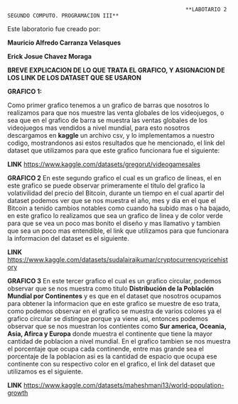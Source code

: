                                                             **LABOTARIO 2 SEGUNDO COMPUTO. PROGRAMACION III**

Este laboratorio fue creado por:

**Mauricio Alfredo Carranza Velasques**

**Erick Josue Chavez Moraga**


**BREVE EXPLICACION DE LO QUE TRATA EL GRAFICO, Y ASIGNACION DE LOS LINK DE LOS DATASET QUE SE USARON**

**GRAFICO 1:**

Como primer grafico tenemos a un grafico de barras que nosotros lo realizamos para que nos muestre las venta globales de los videojuegos, o sea que en el grafico de barra se muestra las ventas globales de los videojuegos mas vendidos a nivel mundial, para esto nosotros descargamos en **kaggle** un archivo csv, y lo implementamos a nuestro codigo, mostrandonos asi estos resultados que he mencionado, el link del dataset que utilizamos para que este grafico funcionara fue el siguiente:

**LINK**
https://www.kaggle.com/datasets/gregorut/videogamesales



**GRAFICO 2**
En este segundo grafico el cual es un grafico de lineas, el en este grafico se puede observar primeramente el titulo del grafico la volativilidad del precio del Bitcoin, durante un tiempo en el cual apartir del dataset podemos ver que se nos muestra el año, mes y dia en el que el Bitcoin a tenido cambios notables como cuando ha subido mas o ha bajado, en este grafico lo realizamos que sea un grafico de linea y de color verde para que se vea un poco mas bonito el diseño y mas llamativo y tambien que sea un poco mas entendible, el link que utilizamos para que funcionara la informacion del dataset es el siguiente.

**LINK**
https://www.kaggle.com/datasets/sudalairajkumar/cryptocurrencypricehistory



**GRAFICO 3**
En este tercer grafico el cual es un grafico circular, podemos observar que se nos muestra como titulo **Distribución de la Población Mundial por Continentes** y es que en el dataset que nosotros ocupamos para obtener la informacion que en este grafico se muestre de eso trata, como podemos observar en el grafico se muestra de varios colores ya el grafico circular se distingue porque ya viene asi, entonces podemos observar que se nos muestran los contientes como **Sur america, Oceania, Asia, Afirca y Europa** donde muestra el continente que tiene la mayor cantidad de poblacion a nivel mundial. En el grafico tambien se nos muestra el porcentaje que ocupa cada continende, entre mas grande sea el porcentaje de la poblacion asi es la cantidad de espacio que ocupa ese continente con su respectivo color en el grafico, el link del dataset que utilizamos es el siguiente.

**LINK**
https://www.kaggle.com/datasets/maheshmani13/world-population-growth
